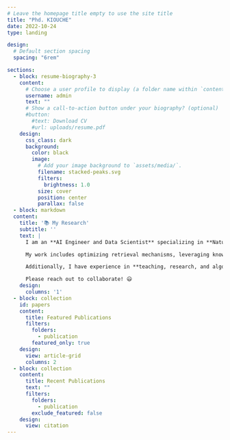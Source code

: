 ```yaml
---
# Leave the homepage title empty to use the site title
title: "Phd. KIOUCHE"
date: 2022-10-24
type: landing

design:
  # Default section spacing
  spacing: "6rem"

sections:
  - block: resume-biography-3
    content:
      # Choose a user profile to display (a folder name within `content/authors/`)
      username: admin
      text: ""
      # Show a call-to-action button under your biography? (optional)
      #button:
        #text: Download CV
        #url: uploads/resume.pdf
    design:
      css_class: dark
      background:
        color: black
        image:
          # Add your image background to `assets/media/`.
          filename: stacked-peaks.svg
          filters:
            brightness: 1.0
          size: cover
          position: center
          parallax: false
  - block: markdown
  content:
    title: '📚 My Research'
    subtitle: ''
    text: |
      I am an **AI Engineer and Data Scientist** specializing in **Natural Language Processing (NLP), Generative AI, and Retrieval-Augmented Generation (RAG)**, with experience in developing AI-driven solutions for **software engineering, cybersecurity, and graph-based analytics**. 

      My work includes optimizing retrieval mechanisms, leveraging knowledge graphs for contextual accuracy, and designing **efficient, scalable algorithms** for various AI applications. I have contributed to projects such as **anti-smishing detection models** for cybersecurity and **graph-based anomaly detection** in IT systems, utilizing techniques like **Graph Neural Networks (GNNs) and streaming algorithms**.

      Additionally, I have experience in **teaching, research, and algorithm optimization**, with a focus on improving the **performance and efficiency** of AI systems.

      Please reach out to collaborate! 😃
    design:
      columns: '1'
  - block: collection
    id: papers
    content:
      title: Featured Publications
      filters:
        folders:
          - publication
        featured_only: true
    design:
      view: article-grid
      columns: 2
  - block: collection
    content:
      title: Recent Publications
      text: ""
      filters:
        folders:
          - publication
        exclude_featured: false
    design:
      view: citation
---
```


